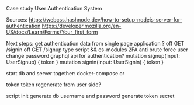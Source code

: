 Case study User Authentication System

Sources: 
https://webcss.hashnode.dev/how-to-setup-nodejs-server-for-authentication 
https://developer.mozilla.org/en-US/docs/Learn/Forms/Your_first_form 

Next steps: 
  get authentication data from single page application ?
    off GET /signin
    off GET /signup
  type script && es-modules
  2FA
  anti brute force
  user change password
  graphql api for authentication?
    mutation signup(input: UserSignup) {
      token
    }
    mutation signin(input: UserSignin) {
      token
    }

  start db and server together: docker-compose or 

  token
    token regenerate
      from user side?

script init
  generate db username and password
  generate token secret